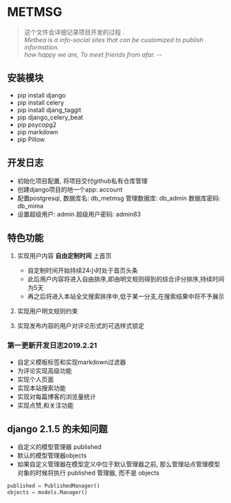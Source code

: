 # METMSG

> 这个文件会详细记录项目开发的过程 .  
> *Metbea is a info-social sites that can be customized to publish information.*  
> *how happy we are, To meet friends from afar.* --

## 安装模块

- pip install django
- pip install celery
- pip install djang_taggit
- pip django_celery_beat
- pip psycopg2
- pip markdown
- pip Pillow

## 开发日志

- 初始化项目配置, 将项目交付github私有仓库管理  
- 创建django项目的地一个app: account  
- 配置postgresql, 数据库名: db_metmsg 管理数据库: db_admin 数据库密码: db_mima
- 设置超级用户: admin 超级用户密码: admin83

## 特色功能

1. 实现用户内容 **自由定制时间** 上首页
    - 自定制时间开始持续24小时处于首页头条  
    - 此后用户内容将进入自由排序,即由明文规则得到的综合评分排序,持续时间为5天  
    - 再之后将进入本站全文搜索排序中,低于某一分支,在搜索结果中将不予展示  

2. 实现用户明文规则约束
3. 实现发布内容的用户对评论形式的可选样式锁定

### 第一更新开发日志2019.2.21

- 自定义模板标签和实现markdown过滤器
- 为评论实现高级功能
- 实现个人页面
- 实现本站搜索功能
- 实现对每篇博客的浏览量统计
- 实现点赞,和关注功能

## django 2.1.5 的未知问题

- 自定义的模型管理器 published
- 默认的模型管理器objects
- 如果自定义管理器在模型定义中位于默认管理器之前, 那么管理站点管理模型对象的时候将执行 published 管理器, 而不是 objects

```python
published = PublishedManager()
objects = models.Manager()
```